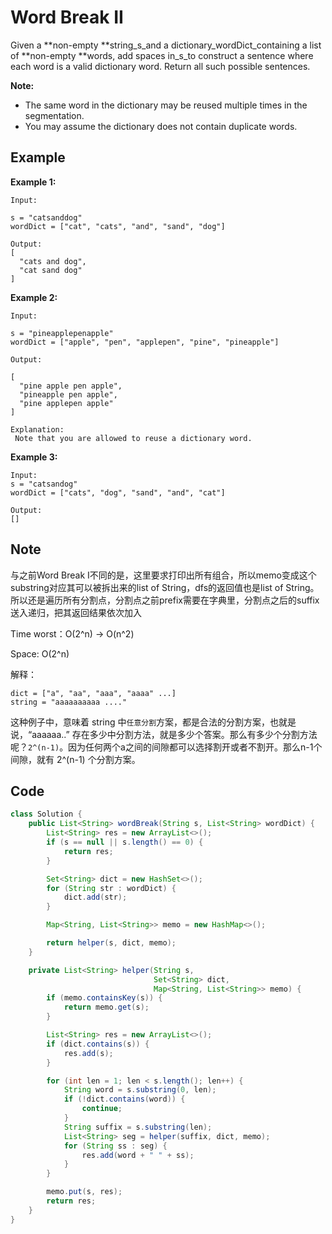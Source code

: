 # Word Break II

Given a **non-empty **string_s_and a dictionary_wordDict_containing a list of **non-empty **words, add spaces in_s_to construct a sentence where each word is a valid dictionary word. Return all such possible sentences.

**Note:**

* The same word in the dictionary may be reused multiple times in the segmentation.
* You may assume the dictionary does not contain duplicate words.

## Example

**Example 1:**

```
Input: 

s = "catsanddog"
wordDict = ["cat", "cats", "and", "sand", "dog"]

Output:
[
  "cats and dog",
  "cat sand dog"
]
```

**Example 2:**

```
Input:

s = "pineapplepenapple"
wordDict = ["apple", "pen", "applepen", "pine", "pineapple"]

Output:

[
  "pine apple pen apple",
  "pineapple pen apple",
  "pine applepen apple"
]

Explanation:
 Note that you are allowed to reuse a dictionary word.
```

**Example 3:**

```
Input:
s = "catsandog"
wordDict = ["cats", "dog", "sand", "and", "cat"]

Output:
[]
```

## Note

与之前Word Break I不同的是，这里要求打印出所有组合，所以memo变成这个substring对应其可以被拆出来的list of String，dfs的返回值也是list of String。所以还是遍历所有分割点，分割点之前prefix需要在字典里，分割点之后的suffix送入递归，把其返回结果依次加入

Time worst：O(2^n) -> O(n^2)

Space: O(2^n)

解释：

```
dict = ["a", "aa", "aaa", "aaaa" ...]
string = "aaaaaaaaaa ...."
```

这种例子中，意味着 string 中`任意分割`方案，都是合法的分割方案，也就是说，“aaaaaa..” 存在多少中分割方法，就是多少个答案。那么有多少个分割方法呢？`2^(n-1)`。因为任何两个a之间的间隙都可以选择割开或者不割开。那么n-1个间隙，就有 2^(n-1) 个分割方案。

## Code

```java
class Solution {
    public List<String> wordBreak(String s, List<String> wordDict) {
        List<String> res = new ArrayList<>();
        if (s == null || s.length() == 0) {
            return res;
        }

        Set<String> dict = new HashSet<>();
        for (String str : wordDict) {
            dict.add(str);
        }

        Map<String, List<String>> memo = new HashMap<>();

        return helper(s, dict, memo);
    }

    private List<String> helper(String s, 
                                Set<String> dict,
                                Map<String, List<String>> memo) {
        if (memo.containsKey(s)) {
            return memo.get(s);
        }

        List<String> res = new ArrayList<>();
        if (dict.contains(s)) {
            res.add(s);
        }

        for (int len = 1; len < s.length(); len++) {
            String word = s.substring(0, len);
            if (!dict.contains(word)) {
                continue;
            }
            String suffix = s.substring(len);
            List<String> seg = helper(suffix, dict, memo);
            for (String ss : seg) {
                res.add(word + " " + ss);
            }
        }

        memo.put(s, res);
        return res; 
    }
}
```
